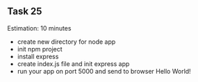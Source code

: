 ## Task 25

Estimation: 10 minutes

- create new directory for node app
- init npm project
- install express
- create index.js file and init express app
- run your app on port 5000 and send to browser Hello World!
